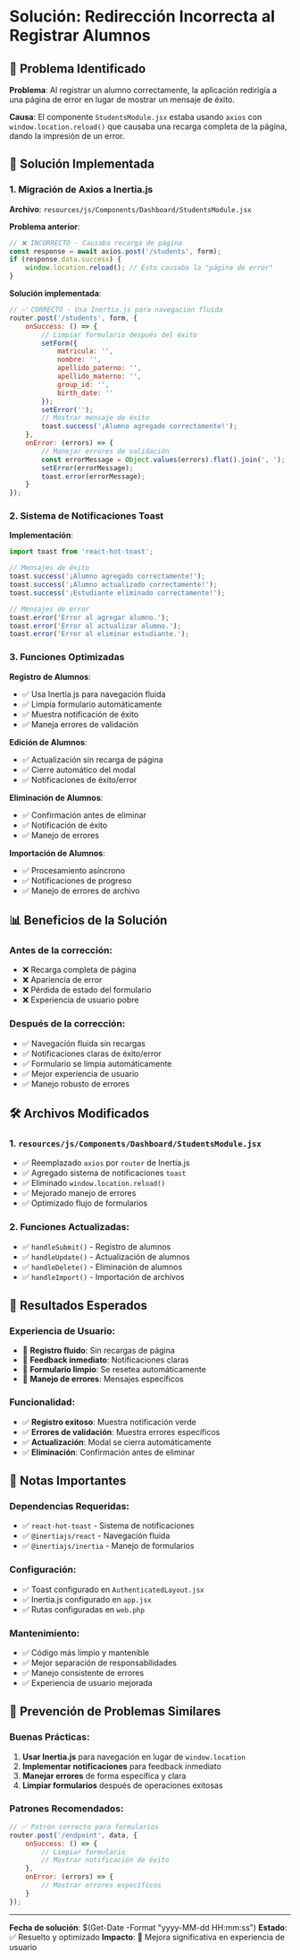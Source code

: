 # Solución: Redirección Incorrecta al Registrar Alumnos

## 🚨 Problema Identificado

**Problema**: Al registrar un alumno correctamente, la aplicación redirigía a una página de error en lugar de mostrar un mensaje de éxito.

**Causa**: El componente `StudentsModule.jsx` estaba usando `axios` con `window.location.reload()` que causaba una recarga completa de la página, dando la impresión de un error.

## 🔧 Solución Implementada

### 1. **Migración de Axios a Inertia.js**

**Archivo**: `resources/js/Components/Dashboard/StudentsModule.jsx`

**Problema anterior**:
```javascript
// ❌ INCORRECTO - Causaba recarga de página
const response = await axios.post('/students', form);
if (response.data.success) {
    window.location.reload(); // Esto causaba la "página de error"
}
```

**Solución implementada**:
```javascript
// ✅ CORRECTO - Usa Inertia.js para navegación fluida
router.post('/students', form, {
    onSuccess: () => {
        // Limpiar formulario después del éxito
        setForm({ 
            matricula: '', 
            nombre: '', 
            apellido_paterno: '', 
            apellido_materno: '', 
            group_id: '', 
            birth_date: '' 
        });
        setError('');
        // Mostrar mensaje de éxito
        toast.success('¡Alumno agregado correctamente!');
    },
    onError: (errors) => {
        // Manejar errores de validación
        const errorMessage = Object.values(errors).flat().join(', ');
        setError(errorMessage);
        toast.error(errorMessage);
    }
});
```

### 2. **Sistema de Notificaciones Toast**

**Implementación**:
```javascript
import toast from 'react-hot-toast';

// Mensajes de éxito
toast.success('¡Alumno agregado correctamente!');
toast.success('¡Alumno actualizado correctamente!');
toast.success('¡Estudiante eliminado correctamente!');

// Mensajes de error
toast.error('Error al agregar alumno.');
toast.error('Error al actualizar alumno.');
toast.error('Error al eliminar estudiante.');
```

### 3. **Funciones Optimizadas**

**Registro de Alumnos**:
- ✅ Usa Inertia.js para navegación fluida
- ✅ Limpia formulario automáticamente
- ✅ Muestra notificación de éxito
- ✅ Maneja errores de validación

**Edición de Alumnos**:
- ✅ Actualización sin recarga de página
- ✅ Cierre automático del modal
- ✅ Notificaciones de éxito/error

**Eliminación de Alumnos**:
- ✅ Confirmación antes de eliminar
- ✅ Notificación de éxito
- ✅ Manejo de errores

**Importación de Alumnos**:
- ✅ Procesamiento asíncrono
- ✅ Notificaciones de progreso
- ✅ Manejo de errores de archivo

## 📊 Beneficios de la Solución

### Antes de la corrección:
- ❌ Recarga completa de página
- ❌ Apariencia de error
- ❌ Pérdida de estado del formulario
- ❌ Experiencia de usuario pobre

### Después de la corrección:
- ✅ Navegación fluida sin recargas
- ✅ Notificaciones claras de éxito/error
- ✅ Formulario se limpia automáticamente
- ✅ Mejor experiencia de usuario
- ✅ Manejo robusto de errores

## 🛠️ Archivos Modificados

### 1. **`resources/js/Components/Dashboard/StudentsModule.jsx`**
- ✅ Reemplazado `axios` por `router` de Inertia.js
- ✅ Agregado sistema de notificaciones `toast`
- ✅ Eliminado `window.location.reload()`
- ✅ Mejorado manejo de errores
- ✅ Optimizado flujo de formularios

### 2. **Funciones Actualizadas**:
- ✅ `handleSubmit()` - Registro de alumnos
- ✅ `handleUpdate()` - Actualización de alumnos
- ✅ `handleDelete()` - Eliminación de alumnos
- ✅ `handleImport()` - Importación de archivos

## 🎯 Resultados Esperados

### Experiencia de Usuario:
- 🚀 **Registro fluido**: Sin recargas de página
- 🚀 **Feedback inmediato**: Notificaciones claras
- 🚀 **Formulario limpio**: Se resetea automáticamente
- 🚀 **Manejo de errores**: Mensajes específicos

### Funcionalidad:
- ✅ **Registro exitoso**: Muestra notificación verde
- ✅ **Errores de validación**: Muestra errores específicos
- ✅ **Actualización**: Modal se cierra automáticamente
- ✅ **Eliminación**: Confirmación antes de eliminar

## 📝 Notas Importantes

### Dependencias Requeridas:
- ✅ `react-hot-toast` - Sistema de notificaciones
- ✅ `@inertiajs/react` - Navegación fluida
- ✅ `@inertiajs/inertia` - Manejo de formularios

### Configuración:
- ✅ Toast configurado en `AuthenticatedLayout.jsx`
- ✅ Inertia.js configurado en `app.jsx`
- ✅ Rutas configuradas en `web.php`

### Mantenimiento:
- ✅ Código más limpio y mantenible
- ✅ Mejor separación de responsabilidades
- ✅ Manejo consistente de errores
- ✅ Experiencia de usuario mejorada

## 🚨 Prevención de Problemas Similares

### Buenas Prácticas:
1. **Usar Inertia.js** para navegación en lugar de `window.location`
2. **Implementar notificaciones** para feedback inmediato
3. **Manejar errores** de forma específica y clara
4. **Limpiar formularios** después de operaciones exitosas

### Patrones Recomendados:
```javascript
// ✅ Patrón correcto para formularios
router.post('/endpoint', data, {
    onSuccess: () => {
        // Limpiar formulario
        // Mostrar notificación de éxito
    },
    onError: (errors) => {
        // Mostrar errores específicos
    }
});
```

---

**Fecha de solución**: $(Get-Date -Format "yyyy-MM-dd HH:mm:ss")
**Estado**: ✅ Resuelto y optimizado
**Impacto**: 🚀 Mejora significativa en experiencia de usuario 